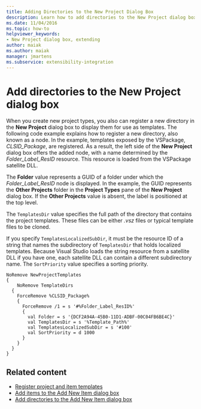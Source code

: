 ```yaml
---
title: Adding Directories to the New Project Dialog Box
description: Learn how to add directories to the New Project dialog box in Visual Studio, so that you can create new project types and display them for use as templates.
ms.date: 11/04/2016
ms.topic: how-to
helpviewer_keywords:
- New Project dialog box, extending
author: maiak
ms.author: maiak
manager: jmartens
ms.subservice: extensibility-integration
---
```

# Add directories to the New Project dialog box

When you create new project types, you also can register a new directory in the **New Project** dialog box to display them for use as templates. The following code example explains how to register a new directory, also known as a node. In the example, templates exposed by the VSPackage, *CLSID_Package*, are registered. As a result, the left side of the **New Project** dialog box offers the added node, with a name determined by the *Folder_Label_ResID* resource. This resource is loaded from the VSPackage satellite DLL.

 The **Folder** value represents a GUID of a folder under which the *Folder_Label_ResID* node is displayed. In the example, the GUID represents the **Other Projects** folder in the **Project Types** pane of the **New Project** dialog box. If the **Other Projects** value is absent, the label is positioned at the top level.

 The `TemplatesDir` value specifies the full path of the directory that contains the project templates. These files can be either *.vsz* files or typical template files to be cloned.

 If you specify `TemplatesLocalizedSubDir`, it must be the resource ID of a string that names the subdirectory of `TemplatesDir` that holds localized templates. Because Visual Studio loads the string resource from a satellite DLL if you have one, each satellite DLL can contain a different subdirectory name. The `SortPriority` value specifies a sorting priority.

```
NoRemove NewProjectTemplates
{
    NoRemove TemplateDirs
  {
    ForceRemove %CLSID_Package%
    {
      ForceRemove /1 = s '#%Folder_Label_ResID%'
      {
        val Folder = s '{DCF2A94A-45B0-11D1-ADBF-00C04FB6BE4C}'
        val TemplatesDir = s '%Template_Path%'
        val TemplatesLocalizedSubDir = s '#100'
        val SortPriority = d 1000
      }
    }
  }
}
```

## Related content
- [Register project and item templates](../../extensibility/internals/registering-project-and-item-templates.md)
- [Add items to the Add New Item dialog box](../../extensibility/internals/adding-items-to-the-add-new-item-dialog-boxes.md)
- [Add directories to the Add New Item dialog box](../../extensibility/internals/adding-directories-to-the-add-new-item-dialog-box.md)
